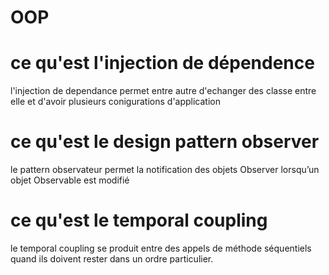 # OOP
# ce qu'est l'injection de dépendence
l'injection de dependance permet entre autre d'echanger des classe entre elle et d'avoir plusieurs conigurations d'application
# ce qu'est le design pattern observer
le pattern observateur permet la  notification des objets Observer lorsqu’un objet Observable est modifié
# ce qu'est le temporal coupling
le temporal coupling se produit entre des appels de méthode séquentiels quand ils doivent rester dans un ordre particulier. 

